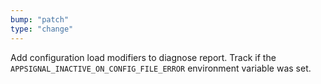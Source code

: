 ```yaml
---
bump: "patch"
type: "change"
---
```


Add configuration load modifiers to diagnose report. Track if the `APPSIGNAL_INACTIVE_ON_CONFIG_FILE_ERROR` environment variable was set.
